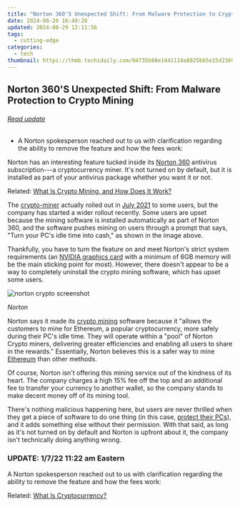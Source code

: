 ```yaml
---
title: "Norton 360'S Unexpected Shift: From Malware Protection to Crypto Mining"
date: 2024-08-26 16:49:20
updated: 2024-08-29 12:11:56
tags:
  - cutting-edge
categories:
  - tech
thumbnail: https://thmb.techidaily.com/04735b88e1441114a8925bb5e15d2369f293d2c3a93400105413a698d6a65c62.jpg
---
```


## Norton 360'S Unexpected Shift: From Malware Protection to Crypto Mining

###### [Read update](https://sound-issues.techidaily.com/proven-methods-for-diagnosing-and-restoring-audio-functionality-in-toshiba-laptops/) 

* A Norton spokesperson reached out to us with clarification regarding the ability to remove the feature and how the fees work:

 Norton has an interesting feature tucked inside its [Norton 360](https://us.norton.com/products/norton-360-deluxe) antivirus subscription---a cryptocurrency miner. It's not turned on by default, but it is installed as part of your antivirus package whether you want it or not.

Related: [What Is Crypto Mining, and How Does It Work?](https://vimeo-videos.techidaily.com/updated-in-2024-mastering-video-allure-securing-top-spots-with-the-vimeo-experts/) 

 The [crypto-miner](https://vimeo-videos.techidaily.com/updated-in-2024-mastering-video-allure-securing-top-spots-with-the-vimeo-experts/) actually rolled out in [July 2021](https://community.norton.com/en/blogs/product-service-announcements/introducing-norton-crypto) to some users, but the company has started a wider rollout recently. Some users are upset because the mining software is installed automatically as part of Norton 360, and the software pushes mining on users through a prompt that says, "Turn your PC's idle time into cash," as shown in the image above.

 Thankfully, you have to turn the feature on and meet Norton's strict system requirements (an [NVIDIA graphics card](https://fake-location.techidaily.com/dose-life360-notify-me-when-someone-checks-my-location-on-motorola-edge-40-neo-drfone-by-drfone-virtual-android/) with a minimum of 6GB memory will be the main sticking point for most). However, there doesn't appear to be a way to completely uninstall the crypto mining software, which has upset some users.

![norton crypto screenshot](https://static1.howtogeekimages.com/wordpress/wp-content/uploads/2022/01/norton-crypto.png) 

_Norton_

 Norton says it made its [crypto mining](https://sim-unlock.techidaily.com/in-2024-top-11-free-apps-to-check-imei-on-itel-p40plus-phones-by-drfone-android/) software because it "allows the customers to mine for Ethereum, a popular cryptocurrency, more safely during their PC's idle time. They will operate within a "pool" of Norton Crypto miners, delivering greater efficiencies and enabling all users to share in the rewards." Essentially, Norton believes this is a safer way to mine [Ethereum](https://extra-information.techidaily.com/in-2024-automated-opener-your-srt-files-windows-and-mac/) than other methods.

 Of course, Norton isn't offering this mining service out of the kindness of its heart. The company charges a high 15% fee off the top and an additional fee to transfer your currency to another wallet, so the company stands to make decent money off of its mining tool.

 There's nothing malicious happening here, but users are never thrilled when they get a piece of software to do one thing (in this case, [protect their PCs](https://fox-info.techidaily.com/updated-in-2024-changing-video-pace-on-your-instagram-feed/)), and it adds something else without their permission. With that said, as long as it's not turned on by default and Norton is upfront about it, the company isn't technically doing anything wrong.

###  UPDATE: 1/7/22 11:22 am Eastern

 A Norton spokesperson reached out to us with clarification regarding the ability to remove the feature and how the fees work:

Related: [What Is Cryptocurrency?](https://sim-unlock.techidaily.com/in-2024-top-11-free-apps-to-check-imei-on-itel-p40plus-phones-by-drfone-android/)

<ins class="adsbygoogle"
     style="display:block"
     data-ad-format="autorelaxed"
     data-ad-client="ca-pub-7571918770474297"
     data-ad-slot="1223367746"></ins>



<ins class="adsbygoogle"
     style="display:block"
     data-ad-client="ca-pub-7571918770474297"
     data-ad-slot="8358498916"
     data-ad-format="auto"
     data-full-width-responsive="true"></ins>
